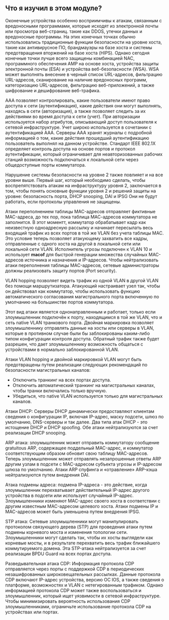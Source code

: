<!-- 10.6.1 -->
## Что я изучил в этом модуле?

Оконечные устройства особенно восприимчивы к атакам, связанным с вредоносными программами, которые исходят из электронной почты или просмотра веб-страниц. такие как DDOS, утечки данных и вредоносные программы. На этих конечных точках обычно использовались традиционные функции безопасности на уровне хоста, такие как антивирусное ПО, брандмауэры на базе хоста и системы предотвращения вторжений на базе хоста (HIPS). Однако сегодня конечные точки лучше всего защищены комбинацией NAC, программного обеспечения AMP на основе хоста, устройства защиты электронной почты (ESA) и устройства веб-безопасности (WSA). WSA может выполнять внесение в черный список URL-адресов, фильтрацию URL-адресов, сканирование на наличие вредоносных программ, категоризацию URL-адресов, фильтрацию веб-приложений, а также шифрование и дешифрование веб-трафика.

ААА позволяет контролировать, какие пользователи имеют право доступа к сети (аутентификация), какие действия они могут выполнять, находясь в сети (авторизация), а также позволяет следить за их действиями во время доступа к сети (учет). При авторизации используется набор атрибутов, описывающий доступ пользователя к сетевой инфраструктуре. Учет широко используется в сочетании с аутентификацией AAA. Серверы AAA хранят журналы с подробной информацией о том, какие действия прошедший аутентификацию пользователь выполнял на данном устройстве. Стандарт IEEE 802.1X определяет контроль доступа на основе портов и протокол аутентификации, который ограничивает для неавторизованных рабочих станций возможность подключаться к локальной сети через общедоступные порты коммутатора.

Нарушение системы безопасности на уровне 2 также повлияет и на все уровни выше. Первый шаг, который необходимо сделать, чтобы воспрепятствовать атакам на инфраструктуру уровня 2, заключается в том, чтобы понять основные функции уровня 2 и решений защиты на уровне: безопасность порта, DHCP snooping, DAI и IPSG Они не будут работать, если протоколы управления не защищены.

Атаки переполнением таблицы MAC-адресов отправляет фиктивные MAC-адреса, до тех пор, пока таблица МАС-адресов коммутатора не заполнится. В этот моментт, коммутатор обрабатывает кадр как неизвестную одноадресную рассылку и начинает пересылать весь входящий трафик из всех портов в той же VLAN без учета таблицы MAC. Это условие теперь позволяет атакующему захватить все кадры, отправленные с одного хоста на другой в локальной сети или локальной сети VLAN. Исполнитель угрозы подключен к VLAN 10 и использует **macof** для быстрой генерации множества случайных MAC-адресов источника и назначения и IP-адресов. Чтобы нейтрализовать атаки переполнения таблицы MAC-адресов, сетевые администраторы должны реализовать защиту портов (Port security).

VLAN hopping позволяет видеть трафик из одной VLAN в другой VLAN без помощи маршрутизатора. Атакующий настраивает узел так, чтобы он действовал как коммутатор, чтобы использовать функцию автоматического согласования магистрального порта включенную по умолчанию на большинстве портов коммутатора.

Этот вид атаки является однонаправленным и работает, только если злоумышленник подключён к порту, находящимся в той же VLAN, что и сеть native VLAN транкового порта. Двойная маркировка позволяет злоумышленнику отправлять данные на хосты или серверы в VLAN, которые в противном случае были бы заблокированы каким-либо типом конфигурации контроля доступа. Обратный трафик также будет разрешен, что дает злоумышленнику возможность общаться с устройствами в нормально заблокированной VLAN.

Атаки VLAN hopping и двойной маркировкой VLAN могут быть предотвращены путем реализации следующих рекомендаций по безопасности магистральных каналов:

* Отключить транкинг на всех портах доступа.
* Отключить автоматический транкинг на магистральных каналах, чтобы транки включались только вручную.
* Убедиться, что native VLAN используется только для магистральных каналов.

Атаки DHCP: Серверы DHCP динамически предоставляют клиентам сведения о конфигурации IP, включая IP-адрес, маску подсети, шлюз по умолчанию, DNS-серверы и так далее. Два типа атак DHCP - это истощение DHCP и DHCP spoofing. Обе атаки нейтрализуются за счет реализации DHCP snooping.

ARP атака: злоумышленник может отправить коммутатору сообщение gratuitous ARP, содержащее поддельный MAC-адрес, и коммутатор соответствующим образом обновит свою таблицу MAC-адресов. Теперь злоумышленник может отправлять незапрошенные ответы ARP другим узлам в подсети с MAC-адресом субъекта угрозы и IP-адресом шлюза по умолчанию. Атаки ARP спуфинга и «отравление» ARP-кэша нейтрализуются путем внедрения DAI.

Атака подмены адреса: подмена IP-адреса - это действие, когда злоумышленник перехватывает действительный IP-адрес другого устройства в подсети или использует случайный IP-адрес. Злоумышленники изменяют MAC-адрес своего хоста в соответствии с другим известным MAC-адресом целевого хоста. Атаки подмены IP и MAC-адресов может быть уменьшена путем внедрения IPSG.

STP атака: Сетевые злоумышленники могут манипулировать протоколом связующего дерева (STP) для проведения атаки путем подмены корневого моста и изменения топологии сети. Злоумышленники могут сделать так, чтобы их хосты выглядели как корневые мосты, и в результате перехватить весь трафик ближайшего коммутируемого домена. Эта STP-атака нейтрализуется за счет реализации BPDU Guard на всех портах доступа.

Разведывательная атака CDP: Информация протокола CDP отправляется через порты с поддержкой CDP в периодических незашифрованных широковещательных рассылках. Данные протокола CDP включают IP-адрес устройства, версию ОС IOS, а также сведения о платформе, возможностях и VLAN с нетегированным трафиком. Однако информацией протокола CDP может также воспользоваться и злоумышленник, который ищет уязвимости в сетевой инфраструктуре. Чтобы минимизировать вероятность использования CDP злоумышленниками, ограничьте использование протокола CDP на устройствах или портах.

<!-- 10.6.2 -->
<!-- quiz -->